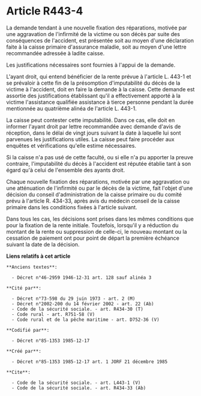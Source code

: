# Article R443-4

La demande tendant à une nouvelle fixation des réparations, motivée par une aggravation de l'infirmité de la victime ou son
décès par suite des conséquences de l'accident, est présentée soit au moyen d'une déclaration faite à la caisse primaire
d'assurance maladie, soit au moyen d'une lettre recommandée adressée à ladite caisse. 

Les justifications nécessaires sont fournies à l'appui de la demande. 

L'ayant droit, qui entend bénéficier de la rente prévue à l'article L. 443-1 et se prévaloir à cette fin de la présomption
d'imputabilité du décès de la victime à l'accident, doit en faire la demande à la caisse. Cette demande est assortie des
justifications établissant qu'il a effectivement apporté à la victime l'assistance qualifiée assistance à tierce personne
pendant la durée mentionnée au quatrième alinéa de l'article L. 443-1. 

La caisse peut contester cette imputabilité. Dans ce cas, elle doit en informer l'ayant droit par lettre recommandée avec
demande d'avis de réception, dans le délai de vingt jours suivant la date à laquelle lui sont parvenues les justifications
utiles. La caisse peut faire procéder aux enquêtes et vérifications qu'elle estime nécessaires. 

Si la caisse n'a pas usé de cette faculté, ou si elle n'a pu apporter la preuve contraire, l'imputabilité du décès à
l'accident est réputée établie tant à son égard qu'à celui de l'ensemble des ayants droit. 

Chaque nouvelle fixation des réparations, motivée par une aggravation ou une atténuation de l'infirmité ou par le décès de la
victime, fait l'objet d'une décision du conseil d'administration de la caisse primaire ou du comité prévu à l'article R.
434-33, après avis du médecin conseil de la caisse primaire dans les conditions fixées à l'article suivant. 

Dans tous les cas, les décisions sont prises dans les mêmes conditions que pour la fixation de la rente initiale. Toutefois,
lorsqu'il y a réduction du montant de la rente ou suppression de celle-ci, le nouveau montant ou la cessation de paiement ont
pour point de départ la première échéance suivant la date de la décision.

**Liens relatifs à cet article**

	**Anciens textes**:

	  - Décret n°46-2959 1946-12-31 art. 128 sauf alinéa 3

	**Cité par**:

	  - Décret n°73-598 du 29 juin 1973 - art. 2 (M)
	  - Décret n°2002-200 du 14 février 2002 - art. 22 (Ab)
	  - Code de la sécurité sociale. - art. R434-30 (T)
	  - Code rural - art. R751-58 (V)
	  - Code rural et de la pêche maritime - art. D752-36 (V)

	**Codifié par**:

	  - Décret n°85-1353 1985-12-17

	**Créé par**:

	  - Décret n°85-1353 1985-12-17 art. 1 JORF 21 décembre 1985

	**Cite**:

	  - Code de la sécurité sociale. - art. L443-1 (V)
	  - Code de la sécurité sociale. - art. R434-33 (Ab)
